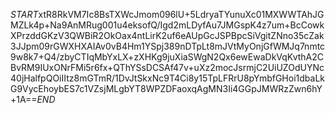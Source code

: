 $START$xtR8RkVM7Ic8BsTXWcJmom096lU+5LdryaTYunuXc01MXWWTAhJGMZLk4p+Na9AnMRug001u4eksofQ/Igd2mLDyfAu7JMGspK4z7um+BcCowkXPrzddGKzV3QWBiR2OkOax4ntLirK2uf6eAUpGcJSPBpcSiVgitZNno35cZak3JJpm09rGWXHXAIAv0vB4Hm1YSpj389nDTpLt8mJVtMyOnjGfWMJq7nmtc9w8k7+Q4/zbyCTIqMbYxLX+zXHKg9juXiaSWgN2Qx6ewEwaDkVqKvthA2CBvRM9IUxONrFMi5r6fx+QThYSsDCSAf47v+uXz2mocJsrmjC2UiUZOdUYNc40jHalfpQOiIItz8mGTmR/1DvJtSkxNc9T4Ci8y15TpLFRrU8pYmbfGHoi1dbaLkG9VycEhoybES7c1VZsjMLgbYT8WPZDFaoxqAgMN3Ii4GGpJMWRzZwn6hY+1A==$END$